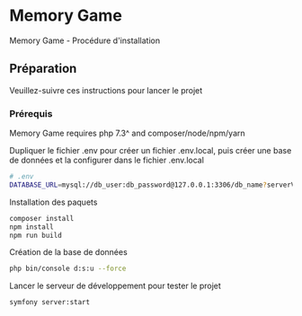# Memory Game

Memory Game - Procédure d'installation

## Préparation

Veuillez-suivre ces instructions pour lancer le projet

### Prérequis

Memory Game requires php 7.3^ and composer/node/npm/yarn

Dupliquer le fichier .env pour créer un fichier .env.local, puis créer une base de données et la configurer dans le fichier .env.local

```bash
# .env
DATABASE_URL=mysql://db_user:db_password@127.0.0.1:3306/db_name?serverVersion=5.7
```

Installation des paquets

```bash
composer install
npm install
npm run build
```

Création de la base de données

```bash
php bin/console d:s:u --force
```

Lancer le serveur de développement pour tester le projet

```bash
symfony server:start
```
